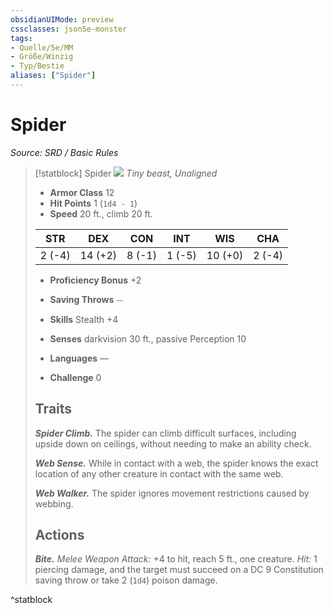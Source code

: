 ```yaml
---
obsidianUIMode: preview
cssclasses: json5e-monster
tags:
- Quelle/5e/MM
- Größe/Winzig
- Typ/Bestie
aliases: ["Spider"]
---
```

# Spider
*Source: SRD / Basic Rules*  

> [!statblock] Spider
> ![](compendium/bestiary/beast/token/spider.png#token)
> *Tiny beast, Unaligned*
> 
> - **Armor Class** 12 
> - **Hit Points** 1 (`1d4 - 1`)
> - **Speed** 20 ft., climb 20 ft.
> 
> |STR|DEX|CON|INT|WIS|CHA|
> |:---:|:---:|:---:|:---:|:---:|:---:|
> | 2 (-4)|14 (+2)| 8 (-1)| 1 (-5)|10 (+0)| 2 (-4)|
> 
> - **Proficiency Bonus** +2
> - **Saving Throws** ⏤
> - **Skills** Stealth +4
> - **Senses** darkvision 30 ft., passive Perception 10
> 
> - **Languages** —
> - **Challenge** 0
> 
> ## Traits
> 
> ***Spider Climb.*** The spider can climb difficult surfaces, including upside down on ceilings, without needing to make an ability check.
> 
> ***Web Sense.*** While in contact with a web, the spider knows the exact location of any other creature in contact with the same web.
> 
> ***Web Walker.*** The spider ignores movement restrictions caused by webbing.
> 
> ## Actions
> 
> ***Bite.*** *Melee Weapon Attack:* +4 to hit, reach 5 ft., one creature. *Hit:* 1 piercing damage, and the target must succeed on a DC 9 Constitution saving throw or take 2 (`1d4`) poison damage.
^statblock